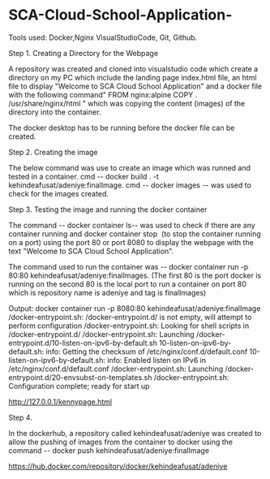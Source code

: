 # SCA-Cloud-School-Application-

Tools used: Docker,Nginx VisualStudioCode, Git, Github.

Step 1. Creating a Directory for the Webpage


 A repository was created and cloned into visualstudio code which create a directory 
on my PC which include the landing page index.html file, an html file to display "Welcome to SCA Cloud School Application" 
and a docker file with the following command" 
FROM nginx:alpine
COPY . /usr/share/nginx/html " which was copying the content (images) of the directory into the container.

The docker desktop has to be running before the docker file can be created.


Step 2. Creating the image

The below command was use to create an image which was runned and tested in a container.
cmd  -- docker build . -t kehindeafusat/adeniye:finalImage. 
cmd -- docker images -- was used to check for the images created.


Step 3. Testing the image and running  the docker container

The command -- docker container ls-- was used to check if there are any container 
running and docker container stop <container ID> (to stop the container running on a port)
using the port 80 or port 8080 to display the webpage with the text "Welcome to SCA Cloud School Application".

The command used to run the container was -- docker container run -p 80:80 kehindeafusat/adeniye:finalImages.
(The first 80 is the port docker is running on the second 
80 is the local port to run a container on port 80 which is repository name is adeniye and tag is finalImages)

Output:
 docker container run -p 8080:80 kehindeafusat/adeniye:finalImage
/docker-entrypoint.sh: /docker-entrypoint.d/ is not empty, will attempt to perform configuration
/docker-entrypoint.sh: Looking for shell scripts in /docker-entrypoint.d/
/docker-entrypoint.sh: Launching /docker-entrypoint.d/10-listen-on-ipv6-by-default.sh
10-listen-on-ipv6-by-default.sh: info: Getting the checksum of /etc/nginx/conf.d/default.conf
10-listen-on-ipv6-by-default.sh: info: Enabled listen on IPv6 in /etc/nginx/conf.d/default.conf
/docker-entrypoint.sh: Launching /docker-entrypoint.d/20-envsubst-on-templates.sh
/docker-entrypoint.sh: Configuration complete; ready for start up

 http://127.0.0.1/kennypage.html	

Step 4. 

In the dockerhub, a repository called kehindeafusat/adeniye was created to allow the pushing of images from the container to docker
using the command -- docker push kehindeafusat/adeniye:finalImage

https://hub.docker.com/repository/docker/kehindeafusat/adeniye

